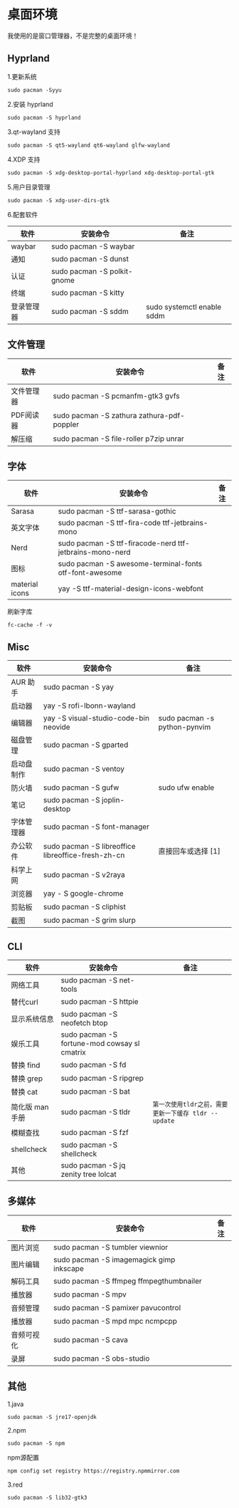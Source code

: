 # 桌面环境

我使用的是窗口管理器，不是完整的桌面环境！

## Hyprland

1.更新系统

`sudo pacman -Syyu`

2.安装 hyprland

`sudo pacman -S hyprland`

3.qt-wayland 支持

`sudo pacman -S qt5-wayland qt6-wayland glfw-wayland`

4.XDP 支持

`sudo pacman -S xdg-desktop-portal-hyprland xdg-desktop-portal-gtk`

5.用户目录管理

`sudo pacman -S xdg-user-dirs-gtk`

6.配套软件

| 软件 | 安装命令 | 备注 |
| --- | ------- | --- |
| waybar | sudo pacman -S waybar |     |
| 通知 | sudo pacman -S dunst |     |
| 认证 | sudo pacman -S polkit-gnome |     |
| 终端 | sudo pacman -S kitty |     |
| 登录管理器 | sudo pacman -S sddm | sudo systemctl enable sddm |

## 文件管理

| 软件 | 安装命令 | 备注 |
| --- | ------- | --- |
| 文件管理器 | sudo pacman -S pcmanfm-gtk3 gvfs |     |
| PDF阅读器 | sudo pacman -S zathura zathura-pdf-poppler |     |
| 解压缩 | sudo pacman -S file-roller p7zip unrar |     |

## 字体

| 软件 | 安装命令 | 备注 |
| --- | ------- | --- |
| Sarasa | sudo pacman -S ttf-sarasa-gothic | |
| 英文字体 | sudo pacman -S ttf-fira-code ttf-jetbrains-mono | |
| Nerd | sudo pacman -S ttf-firacode-nerd ttf-jetbrains-mono-nerd | |
| 图标 | sudo pacman -S awesome-terminal-fonts otf-font-awesome | |
| material icons | yay -S ttf-material-design-icons-webfont | |

刷新字库

`fc-cache -f -v`

## Misc

| 软件 | 安装命令 | 备注 |
| --- | ------- | --- |
| AUR 助手 | sudo pacman -S yay |  |
| 启动器 | yay -S rofi-lbonn-wayland |     |
| 编辑器 | yay -S visual-studio-code-bin neovide | sudo pacman -s python-pynvim |
| 磁盘管理 | sudo pacman -S gparted |     |
| 启动盘制作 | sudo pacman -S ventoy |     |
| 防火墙 | sudo pacman -S gufw | sudo ufw enable |
| 笔记  | sudo pacman -S joplin-desktop |     |
| 字体管理器 | sudo pacman -S font-manager |     |
| 办公软件 | sudo pacman -S libreoffice libreoffice-fresh-zh-cn | 直接回车或选择 [1] |
| 科学上网 | sudo pacman -S v2raya |     |
| 浏览器 | yay - S google-chrome |     |
| 剪贴板 | sudo pacman -S cliphist | |
| 截图 | sudo pacman -S grim slurp | |

## CLI

| 软件 | 安装命令 | 备注 |
| --- | ------- | --- |
| 网络工具 | sudo pacman -S net-tools |     |
| 替代curl | sudo pacman -S httpie |     |
| 显示系统信息 | sudo pacman -S neofetch btop |     |
| 娱乐工具 | sudo pacman -S fortune-mod cowsay sl cmatrix |     |
| 替换 find | sudo pacman -S fd |     |
| 替换 grep | sudo pacman -S ripgrep |     |
| 替换 cat | sudo pacman -S bat |     |
| 简化版 man 手册 | sudo pacman -S tldr | `第一次使用tldr之前，需要更新一下缓存 tldr --update` |
| 模糊查找 | sudo pacman -S fzf |     |
| shellcheck | sudo pacman -S shellcheck | |
| 其他  | sudo pacman -S jq zenity tree lolcat |     |

## 多媒体

| 软件 | 安装命令 | 备注 |
| --- | ------- | --- |
| 图片浏览 | sudo pacman -S tumbler viewnior |     |
| 图片编辑 | sudo pacman -S imagemagick gimp inkscape |     |
| 解码工具 | sudo pacman -S ffmpeg ffmpegthumbnailer |     |
| 播放器 | sudo pacman -S mpv |     |
| 音频管理 | sudo pacman -S pamixer pavucontrol |     |
| 播放器 | sudo pacman -S mpd mpc ncmpcpp |     |
| 音频可视化 | sudo pacman -S cava | |
| 录屏 | sudo pacman -S obs-studio |     |

## 其他

1.java

`sudo pacman -S jre17-openjdk`

2.npm

`sudo pacman -S npm`

npm源配置

```bash
npm config set registry https://registry.npmmirror.com
```

3.red

`sudo pacman -S lib32-gtk3`
